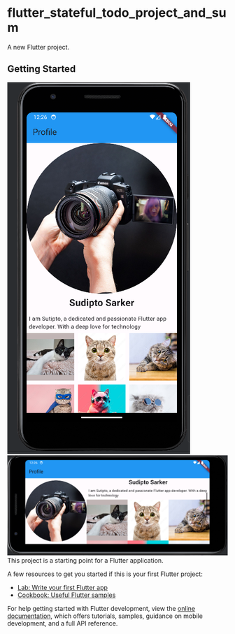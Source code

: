 # flutter_stateful_todo_project_and_sum

A new Flutter project.

## Getting Started
![Screenshot 2023-09-30 122644.png](Screenshot%202023-09-30%20122644.png)
![Screenshot 2023-09-30 122658.png](Screenshot%202023-09-30%20122658.png)
This project is a starting point for a Flutter application.

A few resources to get you started if this is your first Flutter project:

- [Lab: Write your first Flutter app](https://docs.flutter.dev/get-started/codelab)
- [Cookbook: Useful Flutter samples](https://docs.flutter.dev/cookbook)

For help getting started with Flutter development, view the
[online documentation](https://docs.flutter.dev/), which offers tutorials,
samples, guidance on mobile development, and a full API reference.
